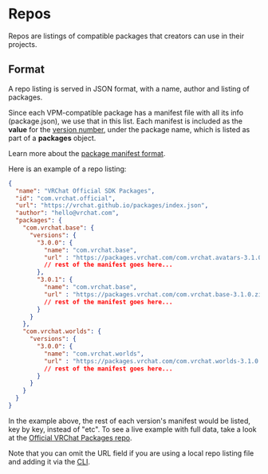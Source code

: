 # Repos

Repos are listings of compatible packages that creators can use in their projects.

## Format
A repo listing is served in JSON format, with a name, author and listing of packages.

Since each VPM-compatible package has a manifest file with all its info (package.json), we use that in this list. Each manifest is included as the **value** for the [version number](https://semver.org/), under the package name, which is listed as part of a **packages** object.

Learn more about the [package manifest format](/vcc.docs.vrchat.com/vpm/packages#vpm-manifest-additions).

Here is an example of a repo listing:

```json
{
  "name": "VRChat Official SDK Packages",
  "id": "com.vrchat.official",
  "url": "https://vrchat.github.io/packages/index.json",
  "author": "hello@vrchat.com",
  "packages": {
    "com.vrchat.base": {
      "versions": {
        "3.0.0": {
          "name": "com.vrchat.base",
          "url" : "https://packages.vrchat.com/com.vrchat.avatars-3.1.0.zip",
          // rest of the manifest goes here...
        },
        "3.0.1": {
          "name": "com.vrchat.base",
          "url" : "https://packages.vrchat.com/com.vrchat.base-3.1.0.zip",
          // rest of the manifest goes here...
        }
      }
    },
    "com.vrchat.worlds": {
      "versions": {
        "3.0.0": {
          "name": "com.vrchat.worlds",
          "url" : "https://packages.vrchat.com/com.vrchat.worlds-3.1.0.zip",
          // rest of the manifest goes here...
        }
      }
    }
  }
}
```
In the example above, the rest of each version's manifest would be listed, key by key, instead of "etc". To see a live example with full data, take a look at the [Official VRChat Packages repo](https://packages.vrchat.com/official).

Note that you can omit the URL field if you are using a local repo listing file and adding it via the [CLI](/vcc.docs.vrchat.com/vpm/cli).
